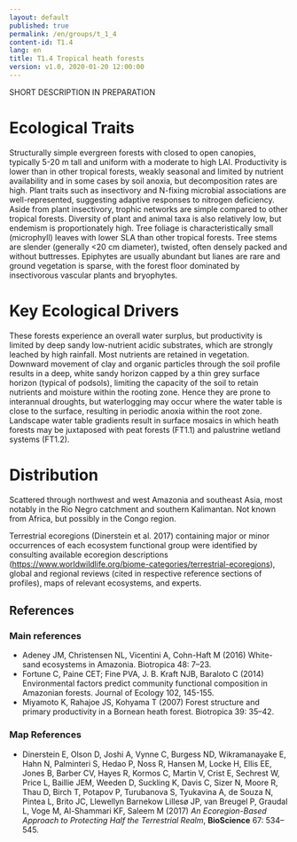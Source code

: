 ```yaml
---
layout: default
published: true
permalink: /en/groups/t_1_4
content-id: T1.4
lang: en
title: T1.4 Tropical heath forests
version: v1.0, 2020-01-20 12:00:00
---
```


SHORT DESCRIPTION IN PREPARATION

# Ecological Traits
 
Structurally simple evergreen forests with closed to open canopies, typically 5-20 m tall and uniform with a moderate to high LAI. Productivity is lower than in other tropical forests, weakly seasonal and limited by nutrient availability and in some cases by soil anoxia, but decomposition rates are high. Plant traits such as insectivory and N-fixing microbial associations are well-represented, suggesting adaptive responses to nitrogen deficiency. Aside from plant insectivory, trophic networks are simple compared to other tropical forests. Diversity of plant and animal taxa is also relatively low, but endemism is proportionately high. Tree foliage is characteristically small (microphyll) leaves with lower SLA than other tropical forests. Tree stems are slender (generally <20 cm diameter), twisted, often densely packed and without buttresses. Epiphytes are usually abundant but lianes are rare and ground vegetation is sparse, with the forest floor dominated by insectivorous vascular plants and bryophytes.
 
# Key Ecological Drivers
 
These forests experience an overall water surplus, but productivity is limited by deep sandy low-nutrient acidic substrates, which are strongly leached by high rainfall. Most nutrients are retained in vegetation. Downward movement of clay and organic particles through the soil profile results in a deep, white sandy horizon capped by a thin grey surface horizon (typical of podsols), limiting the capacity of the soil to retain nutrients and moisture within the rooting zone. Hence they are prone to interannual droughts, but waterlogging may occur where the water table is close to the surface, resulting in periodic anoxia within the root zone.  Landscape water table gradients result in surface mosaics in which heath forests may be juxtaposed with peat forests (FT1.1) and palustrine wetland systems (FT1.2).
 
# Distribution
 
Scattered through northwest and west Amazonia and southeast Asia, most notably in the Rio Negro catchment and southern Kalimantan. Not known from Africa, but possibly in the Congo region.

Terrestrial ecoregions (Dinerstein et al. 2017) containing major or minor occurrences of each ecosystem functional group were identified by consulting available ecoregion descriptions (https://www.worldwildlife.org/biome-categories/terrestrial-ecoregions), global and regional reviews (cited in respective reference sections of profiles), maps of relevant ecosystems, and experts.

## References

### Main references
* Adeney JM, Christensen NL, Vicentini A, Cohn-Haft M (2016) White-sand ecosystems in Amazonia. Biotropica 48: 7–23.
* Fortune C, Paine CET; Fine PVA, J. B. Kraft NJB, Baraloto C (2014) Environmental factors predict community functional composition in Amazonian forests. Journal of Ecology 102, 145-155. 
* Miyamoto K, Rahajoe JS, Kohyama T (2007) Forest structure and primary productivity in a Bornean heath forest. Biotropica 39: 35–42.

### Map References
* Dinerstein E, Olson D, Joshi A, Vynne C, Burgess ND, Wikramanayake E, Hahn N, Palminteri S, Hedao P, Noss R, Hansen M, Locke H, Ellis EE, Jones B, Barber CV, Hayes R, Kormos C, Martin V, Crist E, Sechrest W, Price L, Baillie JEM, Weeden D, Suckling K, Davis C, Sizer N, Moore R, Thau D, Birch T, Potapov P, Turubanova S, Tyukavina A, de Souza N, Pintea L, Brito JC, Llewellyn Barnekow Lillesø JP, van Breugel P, Graudal L, Voge M, Al-Shammari KF, Saleem M (2017) *An Ecoregion-Based Approach to Protecting Half the Terrestrial Realm*, **BioScience** 67: 534–545.
